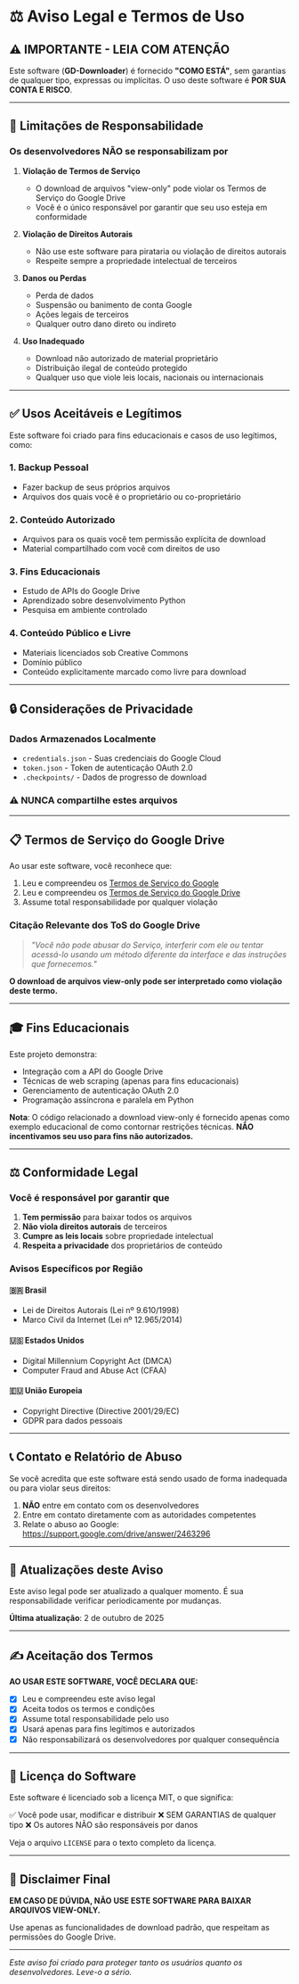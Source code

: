 # ⚖️ Aviso Legal e Termos de Uso

## ⚠️ IMPORTANTE - LEIA COM ATENÇÃO

Este software (**GD-Downloader**) é fornecido **"COMO ESTÁ"**, sem garantias de qualquer tipo, expressas ou implícitas. O uso deste software é **POR SUA CONTA E RISCO**.

---

## 🚫 Limitações de Responsabilidade

### Os desenvolvedores NÃO se responsabilizam por

1. **Violação de Termos de Serviço**
   - O download de arquivos "view-only" pode violar os Termos de Serviço do Google Drive
   - Você é o único responsável por garantir que seu uso esteja em conformidade

2. **Violação de Direitos Autorais**
   - Não use este software para pirataria ou violação de direitos autorais
   - Respeite sempre a propriedade intelectual de terceiros

3. **Danos ou Perdas**
   - Perda de dados
   - Suspensão ou banimento de conta Google
   - Ações legais de terceiros
   - Qualquer outro dano direto ou indireto

4. **Uso Inadequado**
   - Download não autorizado de material proprietário
   - Distribuição ilegal de conteúdo protegido
   - Qualquer uso que viole leis locais, nacionais ou internacionais

---

## ✅ Usos Aceitáveis e Legítimos

Este software foi criado para fins educacionais e casos de uso legítimos, como:

### 1. **Backup Pessoal**

- Fazer backup de seus próprios arquivos
- Arquivos dos quais você é o proprietário ou co-proprietário

### 2. **Conteúdo Autorizado**

- Arquivos para os quais você tem permissão explícita de download
- Material compartilhado com você com direitos de uso

### 3. **Fins Educacionais**

- Estudo de APIs do Google Drive
- Aprendizado sobre desenvolvimento Python
- Pesquisa em ambiente controlado

### 4. **Conteúdo Público e Livre**

- Materiais licenciados sob Creative Commons
- Domínio público
- Conteúdo explicitamente marcado como livre para download

---

## 🔒 Considerações de Privacidade

### Dados Armazenados Localmente

- `credentials.json` - Suas credenciais do Google Cloud
- `token.json` - Token de autenticação OAuth 2.0
- `.checkpoints/` - Dados de progresso de download

### ⚠️ NUNCA compartilhe estes arquivos

---

## 📋 Termos de Serviço do Google Drive

Ao usar este software, você reconhece que:

1. Leu e compreendeu os [Termos de Serviço do Google](https://policies.google.com/terms)
2. Leu e compreendeu os [Termos de Serviço do Google Drive](https://www.google.com/drive/terms-of-service/)
3. Assume total responsabilidade por qualquer violação

### Citação Relevante dos ToS do Google Drive

> *"Você não pode abusar do Serviço, interferir com ele ou tentar acessá-lo usando um método diferente da interface e das instruções que fornecemos."*

**O download de arquivos view-only pode ser interpretado como violação deste termo.**

---

## 🎓 Fins Educacionais

Este projeto demonstra:

- Integração com a API do Google Drive
- Técnicas de web scraping (apenas para fins educacionais)
- Gerenciamento de autenticação OAuth 2.0
- Programação assíncrona e paralela em Python

**Nota**: O código relacionado a download view-only é fornecido apenas como exemplo educacional de como contornar restrições técnicas. **NÃO incentivamos seu uso para fins não autorizados.**

---

## ⚖️ Conformidade Legal

### Você é responsável por garantir que

1. **Tem permissão** para baixar todos os arquivos
2. **Não viola direitos autorais** de terceiros
3. **Cumpre as leis locais** sobre propriedade intelectual
4. **Respeita a privacidade** dos proprietários de conteúdo

### Avisos Específicos por Região

#### 🇧🇷 Brasil

- Lei de Direitos Autorais (Lei nº 9.610/1998)
- Marco Civil da Internet (Lei nº 12.965/2014)

#### 🇺🇸 Estados Unidos

- Digital Millennium Copyright Act (DMCA)
- Computer Fraud and Abuse Act (CFAA)

#### 🇪🇺 União Europeia

- Copyright Directive (Directive 2001/29/EC)
- GDPR para dados pessoais

---

## 📞 Contato e Relatório de Abuso

Se você acredita que este software está sendo usado de forma inadequada ou para violar seus direitos:

1. **NÃO** entre em contato com os desenvolvedores
2. Entre em contato diretamente com as autoridades competentes
3. Relate o abuso ao Google: <https://support.google.com/drive/answer/2463296>

---

## 🔄 Atualizações deste Aviso

Este aviso legal pode ser atualizado a qualquer momento. É sua responsabilidade verificar periodicamente por mudanças.

**Última atualização**: 2 de outubro de 2025

---

## ✍️ Aceitação dos Termos

**AO USAR ESTE SOFTWARE, VOCÊ DECLARA QUE:**

- [x] Leu e compreendeu este aviso legal
- [x] Aceita todos os termos e condições
- [x] Assume total responsabilidade pelo uso
- [x] Usará apenas para fins legítimos e autorizados
- [x] Não responsabilizará os desenvolvedores por qualquer consequência

---

## 📜 Licença do Software

Este software é licenciado sob a licença MIT, o que significa:

✅ Você pode usar, modificar e distribuir
❌ SEM GARANTIAS de qualquer tipo
❌ Os autores NÃO são responsáveis por danos

Veja o arquivo `LICENSE` para o texto completo da licença.

---

## 🛑 Disclaimer Final

**EM CASO DE DÚVIDA, NÃO USE ESTE SOFTWARE PARA BAIXAR ARQUIVOS VIEW-ONLY.**

Use apenas as funcionalidades de download padrão, que respeitam as permissões do Google Drive.

---

*Este aviso foi criado para proteger tanto os usuários quanto os desenvolvedores. Leve-o a sério.*
